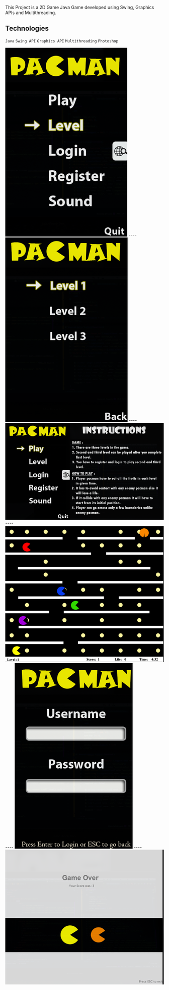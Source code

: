 This Project is a 2D Game Java Game developed using Swing, Graphics APIs and Multithreading.

Technologies
-------------

`Java` `Swing API` `Graphics API` `Multithreading` `Photoshop`

<img src="resources/project_screenshots/img.png">
----
<img src="resources/project_screenshots/img_4.png">
----
<img src="resources/project_screenshots/img_5.png">
----
<img src="resources/project_screenshots/img_1.png">
----
<img src="resources/project_screenshots/img_3.png">
----
<img src="resources/project_screenshots/img_6.png">
